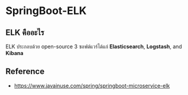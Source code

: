 # SpringBoot-ELK

## ELK คืออะไร 

ELK ประกอบด้วย open-source 3 ซอฟต์แวร์ได้แก่ <b>Elasticsearch</b>, <b>Logstash</b>, and <b>Kibana</b>

## Reference

- https://www.javainuse.com/spring/springboot-microservice-elk
